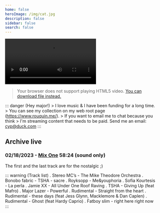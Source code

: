 ```yaml
---
home: false
heroImage: /img/cat.jpg
description: false
sidebar: false
search: false
---
```


<video id="video" autoplay="true" controls="controls">
<source type="video/webm" src="https://live.rouquin.me:8888/hls/live_883158378_G7hEwywoc201aCskN8ZKD2KDHHQ3Yd.m3u8" />
Your browser does not support HTML5 streaming!
</video>

> Your browser does not support playing HTML5 video. 
> [You can download file instead.](https://live.rouquin.me:8888/hls/live_883158378_G7hEwywoc201aCskN8ZKD2KDHHQ3Yd.m3u8)


::: danger (Hey major!)
    > I love music & I have been funding for a long time. 
    >  You can see my collection on my web root page (https://www.rouquin.me/). 
    >  If you want to email me to chat because you think 
    >  I'm streaming content that needs to be paid. Send me an email: cyp@duck.com
:::


## Archive live

### 02/18/2023 - [Mix One](Mix_One-cyp-02182023) 58:24 (sound only)

The first and the last track are for the nostalgic ;)

::: warning (Track list) 
    .  Stereo MC’s - The Mike Theodore Orchestra
    .  Bonobo fabric - TSHA - sacre
    .  Royksopp - Me&youphoria
    .  Sofia Kourtesis - La perla
    .  Jamie XX - All Under One Roof Raving
    .  TSHA - Giving Up (feat Mafro)
    .  Major Lazer - Powerful 
    .  Rudimental - Straight from the heart
    .  Rudimental - these days (feat Jess Glynn, Macklemore & Dan Caplen)
    .  Rudimental - Ghost (feat Hardy Caprio)
    .  Fatboy slim - right here right now
:::